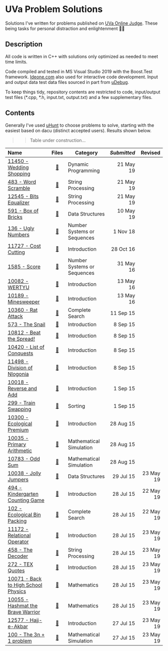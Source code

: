 # UVa Problem Solutions

Solutions I've written for problems published on [UVa Online Judge](https://uva.onlinejudge.org/). These being tasks for personal distraction and enlightenment &#128054;&#128161;


## Description

All code is written in C++ with solutions only optimized as needed to meet time limits.

Code compiled and tested in MS Visual Studio 2019 with the Boost.Test framework. [Ideone.com](https://ideone.com/) also used for interactive code development. Input and output data test data files sourced in part from [uDebug](https://www.udebug.com/).

To keep things tidy, repository contents are restricted to code, input/output test files (\*.cpp, \*.h, input.txt, output.txt) and a few supplementary files.


## Contents

Generally I've used [uHunt](https://uhunt.onlinejudge.org/) to choose problems to solve, starting with the easiest based on dacu (distinct accepted users). Results shown below.

 >> Table under construction...

 Name	|	Files	|	Category	|	*Submitted*	|	Revised
 :---	|	:---:	|	---	|	---:	|	---:
 [11450 - Wedding Shopping][L2445]           	|	[&#128193;][N2445]	|	Dynamic Programming	|	21 May 19	|
 [483 - Word Scramble][L424]                 	|	[&#128193;][N424] 	|	String Processing	|	21 May 19	|
 [12545 - Bits Equalizer][L3990]             	|	[&#128193;][N3990]	|	String Processing	|	21 May 19	|
 [591 - Box of Bricks][L532]                 	|	[&#128193;][N532] 	|	Data Structures	|	10 May 19	|
 [136 - Ugly Numbers][L72]                   	|	[&#128193;][N72]  	|	Number Systems or Sequences	|	1 Nov 18	|
 [11727 - Cost Cutting][L2827]               	|	[&#128193;][N2827]	|	Introduction	|	28 Oct 16	|
 [1585 - Score][L4460]                       	|	[&#128193;][N4460]	|	Number Systems or Sequences	|	31 May 16	|
 [10082 - WERTYU][L1023]                     	|	[&#128193;][N1023]	|	Introduction	|	13 May 16	|
 [10189 - Minesweeper][L1130]                	|	[&#128193;][N1130]	|	Introduction	|	13 May 16	|
 [10360 - Rat Attack][L1301]                 	|	[&#128193;][N1301]	|	Complete Search	|	11 Sep 15	|
 [573 - The Snail][L514]                     	|	[&#128193;][N514] 	|	Introduction	|	8 Sep 15	|
 [10812 - Beat the Spread!][L1753]           	|	[&#128193;][N1753]	|	Introduction	|	8 Sep 15	|
 [10420 - List of Conquests][L1361]          	|	[&#128193;][N1361]	|	Introduction	|	8 Sep 15	|
 [11498 - Division of Nlogonia][L2493]       	|	[&#128193;][N2493]	|	Introduction	|	8 Sep 15	|
 [10018 - Reverse and Add][L959]             	|	[&#128193;][N959] 	|	Introduction	|	1 Sep 15	|
 [299 - Train Swapping][L235]                	|	[&#128193;][N235] 	|	Sorting	|	1 Sep 15	|
 [10300 - Ecological Premium][L1241]         	|	[&#128193;][N1241]	|	Introduction	|	28 Aug 15	|
 [10035 - Primary Arithmetic][L976]          	|	[&#128193;][N976] 	|	Mathematical Simulation	|	28 Aug 15	|
 [10783 - Odd Sum][L1724]                    	|	[&#128193;][N1724]	|	Mathematical Simulation	|	28 Aug 15	|
 [10038 - Jolly Jumpers][L979]               	|	[&#128193;][N979] 	|	Data Structures	|	29 Jul 15	|	23 May 19
 [494 - Kindergarten Counting Game][L435]    	|	[&#128193;][N435] 	|	Introduction	|	28 Jul 15	|	22 May 19
 [102 - Ecological Bin Packing][L38]         	|	[&#128193;][N38]  	|	Complete Search	|	28 Jul 15	|	22 May 19
 [11172 - Relational Operator][L2113]        	|	[&#128193;][N2113]	|	Introduction	|	28 Jul 15	|	23 May 19
 [458 - The Decoder][L399]                   	|	[&#128193;][N399] 	|	String Processing	|	28 Jul 15	|	23 May 19
 [272 - TEX Quotes][L208]                    	|	[&#128193;][N208] 	|	Introduction	|	28 Jul 15	|	23 May 19
 [10071 - Back to High School Physics][L1012]	|	[&#128193;][N1012]	|	Mathematics	|	28 Jul 15	|	23 May 19
 [10055 - Hashmat the Brave Warrior][L996]   	|	[&#128193;][N996] 	|	Mathematics	|	28 Jul 15	|	23 May 19
 [12577 - Hajj-e-Akbar][L4022]               	|	[&#128193;][N4022]	|	Introduction	|	27 Jul 15	|	23 May 19
 [100 - The 3n + 1 problem][L36]             	|	[&#128193;][N36]  	|	Mathematical Simulation	|	27 Jul 15	|	23 May 19



[N2445]: https://github.com/mimakyure/UVa/tree/master/11450%20-%20Wedding%20Shopping
[N3990]: https://github.com/mimakyure/UVa/tree/master/12545%20-%20Bits%20Equalizer
[N424]: https://github.com/mimakyure/UVa/tree/master/483%20-%20Word%20Scramble
[N532]: https://github.com/mimakyure/UVa/tree/master/591%20-%20Box%20of%20Bricks
[N72]: https://github.com/mimakyure/UVa/tree/master/136%20-%20Ugly%20Numbers
[N2827]: https://github.com/mimakyure/UVa/tree/master/11727%20-%20Cost%20Cutting
[N4460]: https://github.com/mimakyure/UVa/tree/master/1585%20-%20Score
[N1023]: https://github.com/mimakyure/UVa/tree/master/10082%20-%20WERTYU
[N1130]: https://github.com/mimakyure/UVa/tree/master/10189%20-%20Minesweeper
[N1301]: https://github.com/mimakyure/UVa/tree/master/10360%20-%20Rat%20Attack
[N514]: https://github.com/mimakyure/UVa/tree/master/573%20-%20The%20Snail
[N1361]: https://github.com/mimakyure/UVa/tree/master/10420%20-%20List%20of%20Conquests
[N1753]: https://github.com/mimakyure/UVa/tree/master/10812%20-%20Beat%20the%20Spread%21
[N2493]: https://github.com/mimakyure/UVa/tree/master/11498%20-%20Division%20of%20Nlogonia
[N235]: https://github.com/mimakyure/UVa/tree/master/299%20-%20Train%20Swapping
[N959]: https://github.com/mimakyure/UVa/tree/master/10018%20-%20Reverse%20and%20Add
[N976]: https://github.com/mimakyure/UVa/tree/master/10035%20-%20Primary%20Arithmetic
[N1724]: https://github.com/mimakyure/UVa/tree/master/10783%20-%20Odd%20Sum
[N1241]: https://github.com/mimakyure/UVa/tree/master/10300%20-%20Ecological%20Premium
[N979]: https://github.com/mimakyure/UVa/tree/master/10038%20-%20Jolly%20Jumpers
[N435]: https://github.com/mimakyure/UVa/tree/master/494%20-%20Kindergarten%20Counting%20Game
[N38]: https://github.com/mimakyure/UVa/tree/master/102%20-%20Ecological%20Bin%20Packing
[N2113]: https://github.com/mimakyure/UVa/tree/master/11172%20-%20Relational%20Operator
[N399]: https://github.com/mimakyure/UVa/tree/master/458%20-%20The%20Decoder
[N208]: https://github.com/mimakyure/UVa/tree/master/272%20-%20TEX%20Quotes
[N1012]: https://github.com/mimakyure/UVa/tree/master/10071%20-%20Back%20to%20High%20School%20Physics
[N996]: https://github.com/mimakyure/UVa/tree/master/10055%20-%20Hashmat%20the%20Brave%20Warrior
[N4022]: https://github.com/mimakyure/UVa/tree/master/12577%20-%20Hajj-e-Akbar
[N36]: https://github.com/mimakyure/UVa/tree/master/100%20-%20The%203n%20%2B%201%20problem



[L2445]: https://uva.onlinejudge.org/index.php?option=onlinejudge&page=show_problem&problem=2445								
[L3990]: https://uva.onlinejudge.org/index.php?option=onlinejudge&page=show_problem&problem=3990								
[L424]: https://uva.onlinejudge.org/index.php?option=onlinejudge&page=show_problem&problem=424								
[L532]: https://uva.onlinejudge.org/index.php?option=onlinejudge&page=show_problem&problem=532								
[L72]: https://uva.onlinejudge.org/index.php?option=onlinejudge&page=show_problem&problem=72								
[L2827]: https://uva.onlinejudge.org/index.php?option=onlinejudge&page=show_problem&problem=2827								
[L4460]: https://uva.onlinejudge.org/index.php?option=onlinejudge&page=show_problem&problem=4460								
[L1023]: https://uva.onlinejudge.org/index.php?option=onlinejudge&page=show_problem&problem=1023								
[L1130]: https://uva.onlinejudge.org/index.php?option=onlinejudge&page=show_problem&problem=1130								
[L1301]: https://uva.onlinejudge.org/index.php?option=onlinejudge&page=show_problem&problem=1301								
[L514]: https://uva.onlinejudge.org/index.php?option=onlinejudge&page=show_problem&problem=514								
[L1361]: https://uva.onlinejudge.org/index.php?option=onlinejudge&page=show_problem&problem=1361								
[L1753]: https://uva.onlinejudge.org/index.php?option=onlinejudge&page=show_problem&problem=1753								
[L2493]: https://uva.onlinejudge.org/index.php?option=onlinejudge&page=show_problem&problem=2493								
[L235]: https://uva.onlinejudge.org/index.php?option=onlinejudge&page=show_problem&problem=235								
[L959]: https://uva.onlinejudge.org/index.php?option=onlinejudge&page=show_problem&problem=959								
[L976]: https://uva.onlinejudge.org/index.php?option=onlinejudge&page=show_problem&problem=976								
[L1724]: https://uva.onlinejudge.org/index.php?option=onlinejudge&page=show_problem&problem=1724								
[L1241]: https://uva.onlinejudge.org/index.php?option=onlinejudge&page=show_problem&problem=1241								
[L979]: https://uva.onlinejudge.org/index.php?option=onlinejudge&page=show_problem&problem=979								
[L435]: https://uva.onlinejudge.org/index.php?option=onlinejudge&page=show_problem&problem=435								
[L38]: https://uva.onlinejudge.org/index.php?option=onlinejudge&page=show_problem&problem=38								
[L2113]: https://uva.onlinejudge.org/index.php?option=onlinejudge&page=show_problem&problem=2113								
[L399]: https://uva.onlinejudge.org/index.php?option=onlinejudge&page=show_problem&problem=399								
[L208]: https://uva.onlinejudge.org/index.php?option=onlinejudge&page=show_problem&problem=208								
[L1012]: https://uva.onlinejudge.org/index.php?option=onlinejudge&page=show_problem&problem=1012								
[L996]: https://uva.onlinejudge.org/index.php?option=onlinejudge&page=show_problem&problem=996								
[L4022]: https://uva.onlinejudge.org/index.php?option=onlinejudge&page=show_problem&problem=4022								
[L36]: https://uva.onlinejudge.org/index.php?option=onlinejudge&page=show_problem&problem=36								
